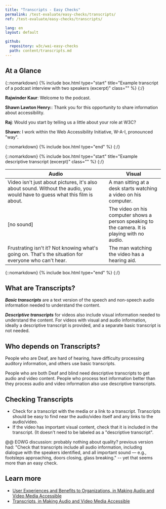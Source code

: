 ```yaml
---
title: "Transcripts - Easy Checks"
permalink: /test-evaluate/easy-checks/transcripts/
ref: /test-evaluate/easy-checks/transcripts/

lang: en
layout: default

github:
  repository: w3c/wai-easy-checks
  path: content/transcripts.md
---
```


## At a Glance

{::nomarkdown}
{% include box.html type="start" title="Example transcript of a podcast interview with two speakers (excerpt)" class="" %}
{:/}

<p><strong>Rajwinder Kaur</strong>: Welcome to the podcast.</p>
<p><strong>Shawn Lawton Henry:</strong>: Thank you for this opportunity to share information about accessibility.</p>
<p><strong>Raj</strong>: Would you start by telling us a little about your role at W3C?</p>
<p><strong>Shawn</strong>: I work within the Web Accessibility Initiative, W-A-I, pronounced "way". </p>

{::nomarkdown}
{% include box.html type="end" %}
{:/}


{::nomarkdown}
{% include box.html type="start" title="Example descriptive transcript (excerpt)" class="" %}
{:/}

<table>
  <thead>
    <tr>
      <th width="65%">Audio</th>
      <th>Visual</th>
    </tr>
  </thead>
  <tbody>
    <tr>
      <td>Video isn't just about pictures, it's also about sound. Without the audio, you would have to guess what this film is about.</td>
      <td>A man sitting at a desk starts watching a video on his computer.<br></td>
    </tr>
    <tr>
      <td>[no sound]</td>
      <td>The video on his computer shows a person speaking to the camera. It is playing with no audio.</td>
    </tr>
    <tr>
      <td>Frustrating isn't it? Not knowing what's going on. That's the situation for everyone who can't hear.</td>
      <td>The man watching the video has a hearing aid.</td>
    </tr>
  </tbody>
</table>

{::nomarkdown}
{% include box.html type="end" %}
{:/}

## What are Transcripts?

_**Basic transcripts**_ are a text version of the speech and non-speech audio information needed to understand the content.

_**Descriptive transcripts**_ for videos also include visual information needed to understand the content.
For videos with visual and audio information, ideally a descriptive transcript is provided, and a separate basic transcript is not needed.

## Who depends on Transcripts?

People who are Deaf, are hard of hearing, have difficulty processing auditory information, and others use basic transcripts.

People who are both Deaf and blind need descriptive transcripts to get audio and video content. People who process text information better than they process audio and video information also use descriptive transcripts.

## Checking Transcripts

* Check for a transcript with the media or a link to a transcript. Transcripts should be easy to find near the audio/video itself and any links to the audio/video.
* If the video has important visual content, check that it is included in the transcript. (It doesn't need to be labeled as a "descriptive transcript".

@@ EOWG discussion: probably nothing about quality? previous version had: "Check that transcripts include all audio information, including dialogue with the speakers identified, and all important sound — e.g., footsteps approaching, doors closing, glass breaking." -- yet that seems more than an easy check.

## Learn more

* [User Experiences and Benefits to Organizations, in Making Audio and Video Media Accessible](/media/av/users-orgs/)
* [Transcripts, in Making Audio and Video Media Accessible](/media/av/transcripts/)
